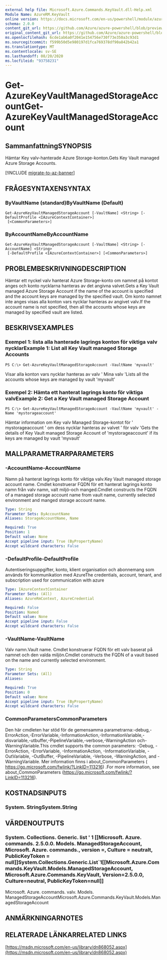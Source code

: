 ```yaml
---
external help file: Microsoft.Azure.Commands.KeyVault.dll-Help.xml
Module Name: AzureRM.KeyVault
online version: https://docs.microsoft.com/en-us/powershell/module/azurerm.keyvault/get-azurekeyvaultmanagedstorageaccount
schema: 2.0.0
content_git_url: https://github.com/Azure/azure-powershell/blob/preview/src/ResourceManager/KeyVault/Commands.KeyVault/help/Get-AzureKeyVaultManagedStorageAccount.md
original_content_git_url: https://github.com/Azure/azure-powershell/blob/preview/src/ResourceManager/KeyVault/Commands.KeyVault/help/Get-AzureKeyVaultManagedStorageAccount.md
ms.openlocfilehash: 6cde1ab6a0f2041e154756e730f73e350a3c93d1
ms.sourcegitcommit: f599b50d5e980197d1fca769378df90a842b42a1
ms.translationtype: MT
ms.contentlocale: sv-SE
ms.lasthandoff: 08/20/2020
ms.locfileid: "93758231"
---
```

# <span data-ttu-id="66242-101">Get-AzureKeyVaultManagedStorageAccount</span><span class="sxs-lookup"><span data-stu-id="66242-101">Get-AzureKeyVaultManagedStorageAccount</span></span>

## <span data-ttu-id="66242-102">Sammanfattning</span><span class="sxs-lookup"><span data-stu-id="66242-102">SYNOPSIS</span></span>
<span data-ttu-id="66242-103">Hämtar Key valv-hanterade Azure Storage-konton.</span><span class="sxs-lookup"><span data-stu-id="66242-103">Gets Key Vault managed Azure Storage Accounts.</span></span>

[!INCLUDE [migrate-to-az-banner](../../includes/migrate-to-az-banner.md)]

## <span data-ttu-id="66242-104">FRÅGESYNTAXEN</span><span class="sxs-lookup"><span data-stu-id="66242-104">SYNTAX</span></span>

### <span data-ttu-id="66242-105">ByVaultName (standard)</span><span class="sxs-lookup"><span data-stu-id="66242-105">ByVaultName (Default)</span></span>
```
Get-AzureKeyVaultManagedStorageAccount [-VaultName] <String> [-DefaultProfile <IAzureContextContainer>]
 [<CommonParameters>]
```

### <span data-ttu-id="66242-106">ByAccountName</span><span class="sxs-lookup"><span data-stu-id="66242-106">ByAccountName</span></span>
```
Get-AzureKeyVaultManagedStorageAccount [-VaultName] <String> [-AccountName] <String>
 [-DefaultProfile <IAzureContextContainer>] [<CommonParameters>]
```

## <span data-ttu-id="66242-107">PROBLEMBESKRIVNING</span><span class="sxs-lookup"><span data-stu-id="66242-107">DESCRIPTION</span></span>
<span data-ttu-id="66242-108">Hämtar ett nyckel valv hanterat Azure Storage-konto om namnet på kontot anges och konto nycklarna hanteras av det angivna valvet.</span><span class="sxs-lookup"><span data-stu-id="66242-108">Gets a Key Vault managed Azure Storage Account if the name of the account is specified and the account keys are managed by the specified vault.</span></span> <span data-ttu-id="66242-109">Om konto namnet inte anges visas alla konton vars nycklar hanteras av angivet valv.</span><span class="sxs-lookup"><span data-stu-id="66242-109">If the account name is not specified, then all the accounts whose keys are managed by specified vault are listed.</span></span>

## <span data-ttu-id="66242-110">BESKRIVS</span><span class="sxs-lookup"><span data-stu-id="66242-110">EXAMPLES</span></span>

### <span data-ttu-id="66242-111">Exempel 1: lista alla hanterade lagrings konton för viktiga valv nycklar</span><span class="sxs-lookup"><span data-stu-id="66242-111">Example 1: List all Key Vault managed Storage Accounts</span></span>
```
PS C:\> Get-AzureKeyVaultManagedStorageAccount -VaultName 'myvault'
```

<span data-ttu-id="66242-112">Visar alla konton vars nycklar hanteras av valv ' Mina valv '</span><span class="sxs-lookup"><span data-stu-id="66242-112">Lists all the accounts whose keys are managed by vault 'myvault'</span></span>

### <span data-ttu-id="66242-113">Exempel 2: Hämta ett hanterat lagrings konto för viktiga valv</span><span class="sxs-lookup"><span data-stu-id="66242-113">Example 2: Get a Key Vault managed Storage Account</span></span>
```
PS C:\> Get-AzureKeyVaultManagedStorageAccount -VaultName 'myvault' -Name 'mystorageaccount'
```

<span data-ttu-id="66242-114">Hämtar information om Key valv Managed Storage-kontot för ' mystorageaccount ' om dess nycklar hanteras av valvet ' för valv '</span><span class="sxs-lookup"><span data-stu-id="66242-114">Gets the details of Key Vault managed Storage Account of 'mystorageaccount' if its keys are managed by vault 'myvault'</span></span>

## <span data-ttu-id="66242-115">MALLPARAMETRAR</span><span class="sxs-lookup"><span data-stu-id="66242-115">PARAMETERS</span></span>

### <span data-ttu-id="66242-116">-AccountName</span><span class="sxs-lookup"><span data-stu-id="66242-116">-AccountName</span></span>
<span data-ttu-id="66242-117">Namn på hanterat lagrings konto för viktiga valv.</span><span class="sxs-lookup"><span data-stu-id="66242-117">Key Vault managed storage account name.</span></span> <span data-ttu-id="66242-118">Cmdlet konstruerar FQDN för ett hanterat lagrings konto namn från valv namn, valt miljö-och manged.</span><span class="sxs-lookup"><span data-stu-id="66242-118">Cmdlet constructs the FQDN of a managed storage account name from vault name, currently selected environment and manged storage account name.</span></span>

```yaml
Type: String
Parameter Sets: ByAccountName
Aliases: StorageAccountName, Name

Required: True
Position: 1
Default value: None
Accept pipeline input: True (ByPropertyName)
Accept wildcard characters: False
```

### <span data-ttu-id="66242-119">-DefaultProfile</span><span class="sxs-lookup"><span data-stu-id="66242-119">-DefaultProfile</span></span>
<span data-ttu-id="66242-120">Autentiseringsuppgifter, konto, klient organisation och abonnemang som används för kommunikation med Azure</span><span class="sxs-lookup"><span data-stu-id="66242-120">The credentials, account, tenant, and subscription used for communication with azure</span></span>

```yaml
Type: IAzureContextContainer
Parameter Sets: (All)
Aliases: AzureRmContext, AzureCredential

Required: False
Position: Named
Default value: None
Accept pipeline input: False
Accept wildcard characters: False
```

### <span data-ttu-id="66242-121">-VaultName</span><span class="sxs-lookup"><span data-stu-id="66242-121">-VaultName</span></span>
<span data-ttu-id="66242-122">Valv namn.</span><span class="sxs-lookup"><span data-stu-id="66242-122">Vault name.</span></span>
<span data-ttu-id="66242-123">Cmdlet konstruerar FQDN för ett valv baserat på namnet och den valda miljön.</span><span class="sxs-lookup"><span data-stu-id="66242-123">Cmdlet constructs the FQDN of a vault based on the name and currently selected environment.</span></span>

```yaml
Type: String
Parameter Sets: (All)
Aliases:

Required: True
Position: 0
Default value: None
Accept pipeline input: True (ByPropertyName)
Accept wildcard characters: False
```

### <span data-ttu-id="66242-124">CommonParameters</span><span class="sxs-lookup"><span data-stu-id="66242-124">CommonParameters</span></span>
<span data-ttu-id="66242-125">Den här cmdleten har stöd för de gemensamma parametrarna:-debug,-ErrorAction,-ErrorVariable,-InformationAction,-InformationVariable,-disvariable,-utbuffer,-PipelineVariable,-verbose,-WarningAction och-WarningVariable.</span><span class="sxs-lookup"><span data-stu-id="66242-125">This cmdlet supports the common parameters: -Debug, -ErrorAction, -ErrorVariable, -InformationAction, -InformationVariable, -OutVariable, -OutBuffer, -PipelineVariable, -Verbose, -WarningAction, and -WarningVariable.</span></span> <span data-ttu-id="66242-126">Mer information finns i about_CommonParameters ( https://go.microsoft.com/fwlink/?LinkID=113216) .</span><span class="sxs-lookup"><span data-stu-id="66242-126">For more information, see about_CommonParameters (https://go.microsoft.com/fwlink/?LinkID=113216).</span></span>

## <span data-ttu-id="66242-127">KOSTNADS</span><span class="sxs-lookup"><span data-stu-id="66242-127">INPUTS</span></span>

### <span data-ttu-id="66242-128">System. String</span><span class="sxs-lookup"><span data-stu-id="66242-128">System.String</span></span>

## <span data-ttu-id="66242-129">VÄRDEN</span><span class="sxs-lookup"><span data-stu-id="66242-129">OUTPUTS</span></span>

### <span data-ttu-id="66242-130">System. Collections. Generic. list ' 1 [[Microsoft. Azure. commands. 2.5.0.0. Models. ManagedStorageAccount, Microsoft. Azure. commands., version =, Culture = neutralt, PublicKeyToken = null]]</span><span class="sxs-lookup"><span data-stu-id="66242-130">System.Collections.Generic.List\`1[[Microsoft.Azure.Commands.KeyVault.Models.ManagedStorageAccount, Microsoft.Azure.Commands.KeyVault, Version=2.5.0.0, Culture=neutral, PublicKeyToken=null]]</span></span>
<span data-ttu-id="66242-131">Microsoft. Azure. commands. valv. Models. ManagedStorageAccount</span><span class="sxs-lookup"><span data-stu-id="66242-131">Microsoft.Azure.Commands.KeyVault.Models.ManagedStorageAccount</span></span>

## <span data-ttu-id="66242-132">ANMÄRKNINGAR</span><span class="sxs-lookup"><span data-stu-id="66242-132">NOTES</span></span>

## <span data-ttu-id="66242-133">RELATERADE LÄNKAR</span><span class="sxs-lookup"><span data-stu-id="66242-133">RELATED LINKS</span></span>

[https://msdn.microsoft.com/en-us/library/dn868052.aspx](https://msdn.microsoft.com/en-us/library/dn868052.aspx)


